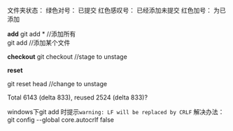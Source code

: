 文件夹状态： 
	绿色对号： 已提交
	红色感叹号： 已经添加未提交
	红色加号： 为已添加

**add** 
git add * //添加所有 	
git add <file> //添加某个文件


**checkout**
git checkout <file> //stage to unstage

**reset**

git reset head <file> //change to unstage


Total 6143 (delta 833), reused 2524 (delta 833)?

windows下git add 时提示`warning: LF will be replaced by CRLF`
解决办法：git config --global core.autocrlf false
